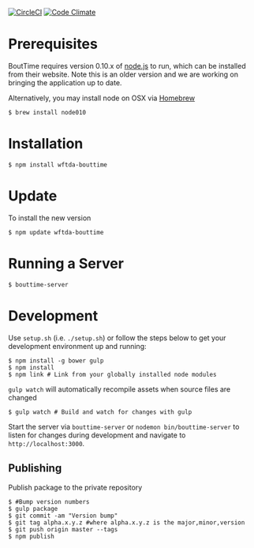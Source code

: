 [![CircleCI](https://circleci.com/gh/WFTDA/bouttime.svg?style=svg&circle-token=9b5d2312f6063d633b844c97c873653c13b26513)](https://circleci.com/gh/WFTDA/bouttime)
[![Code Climate](https://codeclimate.com/repos/55a800846956803db000be62/badges/e17304ef5725e2dbdf69/gpa.svg)](https://codeclimate.com/repos/55a800846956803db000be62/feed)

# Prerequisites

BoutTime requires version 0.10.x of [node.js](https://nodejs.org/) to run, which
can be installed from their website. Note this is an older version and we are
working on bringing the application up to date.

Alternatively, you may install node on OSX via [Homebrew](http://brew.sh/)

    $ brew install node010

# Installation

    $ npm install wftda-bouttime

# Update

To install the new version

    $ npm update wftda-bouttime

# Running a Server

    $ bouttime-server

# Development

Use `setup.sh` (i.e. `./setup.sh`) or follow the steps below to get your
development environment up and running:

    $ npm install -g bower gulp
    $ npm install
    $ npm link # Link from your globally installed node modules

`gulp watch` will automatically recompile assets when source files are changed

    $ gulp watch # Build and watch for changes with gulp

Start the server via `bouttime-server` or `nodemon bin/bouttime-server` to
listen for changes during development and navigate to `http://localhost:3000`.

## Publishing

Publish package to the private repository

    $ #Bump version numbers
    $ gulp package
    $ git commit -am "Version bump"
    $ git tag alpha.x.y.z #where alpha.x.y.z is the major,minor,version
    $ git push origin master --tags
    $ npm publish

